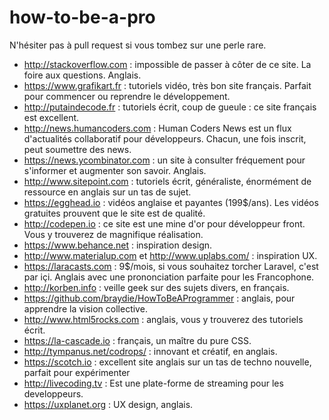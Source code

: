 # how-to-be-a-pro

N'hésiter pas à pull request si vous tombez sur une perle rare.

- http://stackoverflow.com : impossible de passer à côter de ce site. La foire aux questions. Anglais.
- https://www.grafikart.fr : tutoriels vidéo, très bon site français. Parfait pour commencer ou reprendre le développement.
- http://putaindecode.fr : tutoriels écrit, coup de gueule : ce site français est excellent.
- http://news.humancoders.com : Human Coders News est un flux d'actualités collaboratif pour développeurs. Chacun, une fois inscrit, peut soumettre des news.
- https://news.ycombinator.com : un site à consulter fréquement pour s'informer et augmenter son savoir. Anglais.
- http://www.sitepoint.com : tutoriels écrit, généraliste, énormément de ressource en anglais sur un tas de sujet.
- https://egghead.io : vidéos anglaise et payantes (199$/ans). Les vidéos gratuites prouvent que le site est de qualité.
- http://codepen.io : ce site est une mine d'or pour développeur front. Vous y trouverez de magnifique réalisation.
- https://www.behance.net : inspiration design.
- http://www.materialup.com et http://www.uplabs.com/ : inspiration UX.
- https://laracasts.com : 9$/mois, si vous souhaitez torcher Laravel, c'est par içi. Anglais avec une prononciation parfaite pour les Francophone.
- http://korben.info : veille geek sur des sujets divers, en français.
- https://github.com/braydie/HowToBeAProgrammer : anglais, pour apprendre la vision collective.
- http://www.html5rocks.com : anglais, vous y trouverez des tutoriels écrit.
- https://la-cascade.io : français, un maître du pure CSS.
- http://tympanus.net/codrops/ : innovant et créatif, en anglais.
- https://scotch.io : excellent site anglais sur un tas de techno nouvelle, parfait pour expérimenter
- http://livecoding.tv : Est une plate-forme de streaming pour les developpeurs.
- https://uxplanet.org : UX design, anglais.
